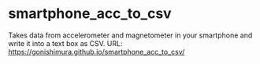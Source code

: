 # smartphone_acc_to_csv
Takes data from accelerometer and magnetometer in your smartphone and write it into a text box as CSV.
URL: https://gonishimura.github.io/smartphone_acc_to_csv/
